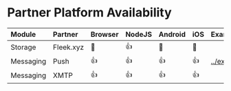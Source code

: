 

# Partner Platform Availability 

| Module  | Partner  | Browser  | NodeJS  | Android  | iOS  | Example  |
|:----------|:----------|:----------|:----------|:----------|:----------|:----------|
| Storage    | Fleek.xyz    | 🚫    | 👍    | 🚫    | 🚫    |     |
| Messaging    | Push    | 👍    | 👍    | 👍    | 👍    |  [../examples/push/](../examples/push/)   |
| Messaging    | XMTP    | 👍    | 👍    | 👍    | 👍    |     |

